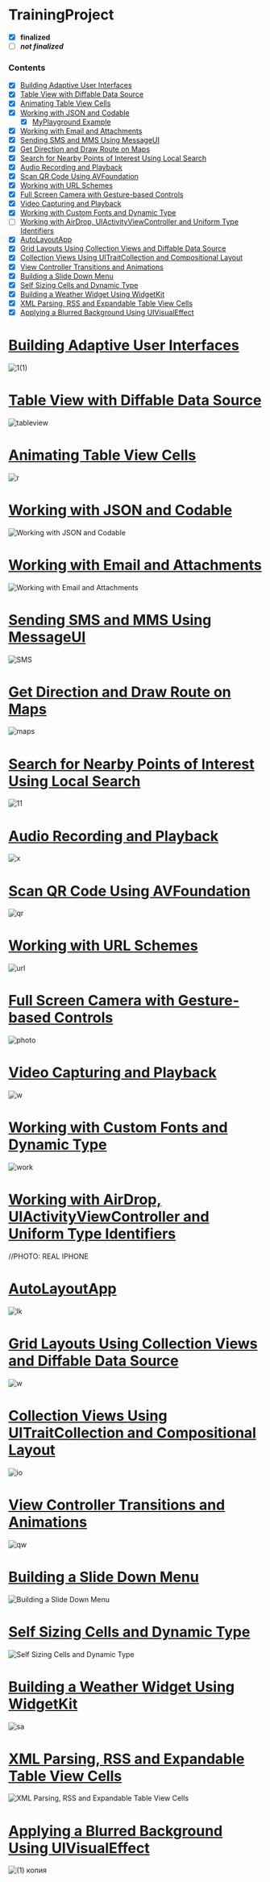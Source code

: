 # TrainingProject
 
 - [x] **finalized**
 - [ ] ***not finalized***
 
  ### Contents  
- [x] [Building Adaptive User Interfaces](#1)  
- [x] [Table View with Diffable Data Source](#2)  
- [x] [Animating Table View Cells](#3)  
- [x] [Working with JSON and Codable](#4) 
  - [x] [MyPlayground Example](https://github.com/mrgsdev/TrainingProject/tree/main/Working%20with%20JSON%20and%20Codable/MyPlayground.playground) 
- [x] [Working with Email and Attachments](#5)
- [x] [Sending SMS and MMS Using MessageUI](#6)
- [x] [Get Direction and Draw Route on Maps](#7)
- [x] [Search for Nearby Points of Interest Using Local Search](#8)
- [x] [Audio Recording and Playback](#9)
- [x] [Scan QR Code Using AVFoundation](#10)
- [x] [Working with URL Schemes](#11)
- [x] [Full Screen Camera with Gesture-based Controls](#12)
- [x] [Video Capturing and Playback](#13)
- [x] [Working with Custom Fonts and Dynamic Type](#14)
- [ ] [Working with AirDrop, UIActivityViewController and Uniform Type Identifiers](#15)
- [x] [AutoLayoutApp](#16)
- [x] [Grid Layouts Using Collection Views and Diffable Data Source](#17)
- [x] [Collection Views Using UITraitCollection and Compositional Layout](#18)
- [x] [View Controller Transitions and Animations](#19)
- [x] [Building a Slide Down Menu](#20)
- [x] [Self Sizing Cells and Dynamic Type](#21)
- [x] [Building a Weather Widget Using WidgetKit](#22)
- [x] [XML Parsing, RSS and Expandable Table View Cells](#23)
- [x] [Applying a Blurred Background Using UIVisualEffect](#24)
<a name="1"></a>
# [Building Adaptive User Interfaces](https://github.com/mrgsdev/TrainingProject/tree/main/Building%20Adaptive%20User%20Interfaces)
![1(1)](https://user-images.githubusercontent.com/107209053/175275772-5fb9ea56-fb58-4c31-93da-b9058fb50868.png) 
##
<a name="2"></a>
# [Table View with Diffable Data Source](https://github.com/mrgsdev/TrainingProject/tree/main/Table%20View%20with%20Diffable%20Data%20Source)
![tableview](https://user-images.githubusercontent.com/107209053/175321430-7710cf8b-d55e-4169-ab15-b8ffd11b74ff.png)
##
<a name="3"></a>
# [Animating Table View Cells](https://github.com/mrgsdev/TrainingProject/tree/main/Animating%20Table%20View%20Cells)
![r](https://user-images.githubusercontent.com/107209053/175327328-b57fbf9e-2c5d-465f-90bd-d1de7b0b6176.png)
##
<a name="4"></a>
# [Working with JSON and Codable](https://github.com/mrgsdev/TrainingProject/tree/main/Working%20with%20JSON%20and%20Codable)
![Working with JSON and Codable](https://user-images.githubusercontent.com/107209053/175495077-fb51d9d4-9ddd-4440-959c-3f205d678741.png)
##
<a name="5"></a>
# [Working with Email and Attachments](https://github.com/mrgsdev/TrainingProject/tree/main/Working%20with%20Email%20and%20Attachments)
![Working with Email and Attachments](https://user-images.githubusercontent.com/107209053/175815351-34f17d1c-165d-4f33-9fc9-78407568e804.png)
##
<a name="6"></a>
# [Sending SMS and MMS Using MessageUI](https://github.com/mrgsdev/TrainingProject/tree/main/Sending%20SMS%20and%20MMS%20Using%20MessageUI)
![SMS](https://user-images.githubusercontent.com/107209053/175831177-58d358fc-42ce-4803-b57d-6b956b39639b.png)
##
<a name="7"></a>
# [Get Direction and Draw Route on Maps](https://github.com/mrgsdev/TrainingProject/tree/main/Get%20Direction%20and%20Draw%20Route%20on%20Maps)
 ![maps](https://user-images.githubusercontent.com/107209053/176407933-4b519d56-cf57-4ea6-ac0b-ebafd7bb71e9.png)
##
<a name="8"></a>
# [Search for Nearby Points of Interest Using Local Search](https://github.com/mrgsdev/TrainingProject/tree/main/Search%20for%20Nearby%20Points%20of%20Interest%20Using%20Local%20Search)
![11](https://user-images.githubusercontent.com/107209053/176544689-abeead9c-a849-4ee6-afab-8d9bf03045bf.png)
##
<a name="9"></a>
# [Audio Recording and Playback](https://github.com/mrgsdev/TrainingProject/tree/main/Audio%20Recording%20and%20Playback)
![x](https://user-images.githubusercontent.com/107209053/176666653-8156224c-ae9b-490b-86d0-797e378db957.png)
##
<a name="10"></a>
# [Scan QR Code Using AVFoundation](https://github.com/mrgsdev/TrainingProject/tree/main/Scan%20QR%20Code%20Using%20AVFoundation)
![qr](https://user-images.githubusercontent.com/107209053/176849552-a8e5f476-15d4-4d87-9b03-8aa3fe23ef00.png)
##
<a name="11"></a>
# [Working with URL Schemes](https://github.com/mrgsdev/TrainingProject/tree/main/Working%20with%20URL%20Schemes)
![url](https://user-images.githubusercontent.com/107209053/177004413-3b8114c2-1185-4f13-8134-7d9f1d548ecb.png)
##
<a name="12"></a>
# [Full Screen Camera with Gesture-based Controls](https://github.com/mrgsdev/TrainingProject/tree/main/Full%20Screen%20Camera%20with%20Gesture-based%20Controls)
![photo](https://user-images.githubusercontent.com/107209053/177033142-7e97507f-4481-4196-943d-a613e585e664.png)
##
<a name="13"></a>
# [Video Capturing and Playback](https://github.com/mrgsdev/TrainingProject/tree/main/Video%20Capturing%20and%20Playback%20(AVKit))
![w](https://user-images.githubusercontent.com/107209053/177114460-6254ce2c-d3fa-4368-b224-f80e6477d569.png)
##
<a name="14"></a>
# [Working with Custom Fonts and Dynamic Type](https://github.com/mrgsdev/TrainingProject/tree/main/Working%20with%20Custom%20Fonts%20and%20Dynamic%20Type)
![work](https://user-images.githubusercontent.com/107209053/177266518-3bfca5a0-c05f-4634-951c-c3f9b10a4fc5.png)
##
<a name="15"></a>
# [Working with AirDrop, UIActivityViewController and Uniform Type Identifiers](https://github.com/mrgsdev/TrainingProject/tree/main/Working%20with%20AirDrop%2C%20UIActivityViewController%20and%20Uniform%20Type%20Identifiers)
//PHOTO: REAL IPHONE
##
<a name="16"></a>
# [AutoLayoutApp](https://github.com/mrgsdev/TrainingProject/tree/main/AutoLayoutApp)
![lk](https://user-images.githubusercontent.com/107209053/177510681-bb7acf01-2161-41ed-89c7-c3fcdf9ff098.png)
##
<a name="17"></a>
# [Grid Layouts Using Collection Views and Diffable Data Source](https://github.com/mrgsdev/TrainingProject/tree/main/Grid%20Layouts%20Using%20Collection%20Views%20and%20Diffable%20Data%20Source)
![w](https://user-images.githubusercontent.com/107209053/177765034-db8f3ddb-df71-4770-ae21-ef397a7134f7.png)
##
<a name="18"></a>
# [Collection Views Using UITraitCollection and Compositional Layout](https://github.com/mrgsdev/TrainingProject/tree/main/Collection%20Views%20Using%20UITraitCollection%20and%20Compositional%20Layout)
 ![io](https://user-images.githubusercontent.com/107209053/178025780-11c2e27b-cf40-4629-afe9-372c8da199c1.png)
##
<a name="19"></a>
# [View Controller Transitions and Animations](https://github.com/mrgsdev/TrainingProject/tree/main/View%20Controller%20Transitions%20and%20Animations)
![qw](https://user-images.githubusercontent.com/107209053/178106745-5a23e5ba-323a-4407-aaae-87b139a1e04c.png)
##
<a name="20"></a>
# [Building a Slide Down Menu](https://github.com/mrgsdev/TrainingProject/tree/main/Building%20a%20Slide%20Down%20Menu) 
![Building a Slide Down Menu](https://user-images.githubusercontent.com/107209053/178144827-00dc9551-cc1b-4090-a3b1-1ca718138790.png)
##
<a name="21"></a>
# [Self Sizing Cells and Dynamic Type](https://github.com/mrgsdev/TrainingProject/tree/main/Self%20Sizing%20Cells%20and%20Dynamic%20Type)
![Self Sizing Cells and Dynamic Type](https://user-images.githubusercontent.com/107209053/178227813-def8a4fb-73a5-4c10-b86a-69208574659c.png)
##
<a name="22"></a>
# [Building a Weather Widget Using WidgetKit](https://github.com/mrgsdev/TrainingProject/tree/main/Building%20a%20Weather%20Widget%20Using%20WidgetKit)
 ![sa](https://user-images.githubusercontent.com/107209053/178464990-63318676-21ba-4b06-b7a8-67e68939376c.png)
##
<a name="23"></a>
# [XML Parsing, RSS and Expandable Table View Cells](https://github.com/mrgsdev/TrainingProject/tree/main/XML%20Parsing%2C%20RSS%20and%20Expandable%20Table%20View%20Cells)
![XML Parsing, RSS and Expandable Table View Cells](https://user-images.githubusercontent.com/107209053/178708917-b16668a2-9b6d-4173-927c-fcbe5e6191fd.png)
<a name="24"></a>
# [Applying a Blurred Background Using UIVisualEffect](https://github.com/mrgsdev/TrainingProject/tree/main/Applying%20a%20Blurred%20Background%20Using%20UIVisualEffect)
![(1) копия](https://user-images.githubusercontent.com/107209053/179398316-0ba3562f-ee5c-41df-80f1-ed40db2741db.png)
##
